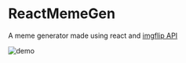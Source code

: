 # ReactMemeGen

A meme generator made using react and <a href="https://imgflip.com/api" >imgflip API</a>

<img src="https://github.com/namratapdr/ReactMemeGen/blob/master/demo.png" alt="demo"/>
